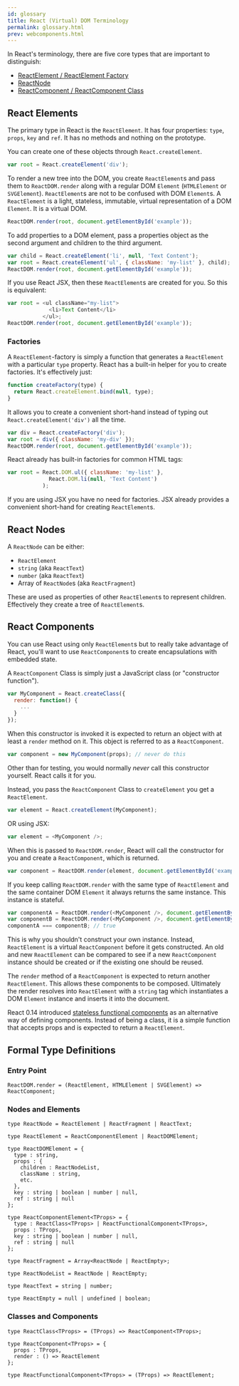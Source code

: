 ```yaml
---
id: glossary
title: React (Virtual) DOM Terminology
permalink: glossary.html
prev: webcomponents.html
---
```


In React's terminology, there are five core types that are important to distinguish:

- [ReactElement / ReactElement Factory](#react-elements)
- [ReactNode](#react-nodes)
- [ReactComponent / ReactComponent Class](#react-components)

## React Elements

The primary type in React is the `ReactElement`. It has four properties: `type`, `props`, `key` and `ref`. It has no methods and nothing on the prototype.

You can create one of these objects through `React.createElement`.

```javascript
var root = React.createElement('div');
```

To render a new tree into the DOM, you create `ReactElement`s and pass them to `ReactDOM.render` along with a regular DOM `Element` (`HTMLElement` or `SVGElement`). `ReactElement`s are not to be confused with DOM `Element`s. A `ReactElement` is a light, stateless, immutable, virtual representation of a DOM `Element`. It is a virtual DOM.

```javascript
ReactDOM.render(root, document.getElementById('example'));
```

To add properties to a DOM element, pass a properties object as the second argument and children to the third argument.

```javascript
var child = React.createElement('li', null, 'Text Content');
var root = React.createElement('ul', { className: 'my-list' }, child);
ReactDOM.render(root, document.getElementById('example'));
```

If you use React JSX, then these `ReactElement`s are created for you. So this is equivalent:

```javascript
var root = <ul className="my-list">
             <li>Text Content</li>
           </ul>;
ReactDOM.render(root, document.getElementById('example'));
```

### Factories

A `ReactElement`-factory is simply a function that generates a `ReactElement` with a particular `type` property. React has a built-in helper for you to create factories. It's effectively just:

```javascript
function createFactory(type) {
  return React.createElement.bind(null, type);
}
```

It allows you to create a convenient short-hand instead of typing out `React.createElement('div')` all the time.

```javascript
var div = React.createFactory('div');
var root = div({ className: 'my-div' });
ReactDOM.render(root, document.getElementById('example'));
```

React already has built-in factories for common HTML tags:

```javascript
var root = React.DOM.ul({ className: 'my-list' },
             React.DOM.li(null, 'Text Content')
           );
```

If you are using JSX you have no need for factories. JSX already provides a convenient short-hand for creating `ReactElement`s.


## React Nodes

A `ReactNode` can be either:

- `ReactElement`
- `string` (aka `ReactText`)
- `number` (aka `ReactText`)
- Array of `ReactNode`s (aka `ReactFragment`)

These are used as properties of other `ReactElement`s to represent children. Effectively they create a tree of `ReactElement`s.


## React Components

You can use React using only `ReactElement`s but to really take advantage of React, you'll want to use `ReactComponent`s to create encapsulations with embedded state.

A `ReactComponent` Class is simply just a JavaScript class (or "constructor function").

```javascript
var MyComponent = React.createClass({
  render: function() {
    ...
  }
});
```

When this constructor is invoked it is expected to return an object with at least a `render` method on it. This object is referred to as a `ReactComponent`.

```javascript
var component = new MyComponent(props); // never do this
```

Other than for testing, you would normally *never* call this constructor yourself. React calls it for you.

Instead, you pass the `ReactComponent` Class to `createElement` you get a `ReactElement`.

```javascript
var element = React.createElement(MyComponent);
```

OR using JSX:

```javascript
var element = <MyComponent />;
```

When this is passed to `ReactDOM.render`, React will call the constructor for you and create a `ReactComponent`, which is returned.

```javascript
var component = ReactDOM.render(element, document.getElementById('example'));
```

If you keep calling `ReactDOM.render` with the same type of `ReactElement` and the same container DOM `Element` it always returns the same instance. This instance is stateful.

```javascript
var componentA = ReactDOM.render(<MyComponent />, document.getElementById('example'));
var componentB = ReactDOM.render(<MyComponent />, document.getElementById('example'));
componentA === componentB; // true
```

This is why you shouldn't construct your own instance. Instead, `ReactElement` is a virtual `ReactComponent` before it gets constructed. An old and new `ReactElement` can be compared to see if a new `ReactComponent` instance should be created or if the existing one should be reused.

The `render` method of a `ReactComponent` is expected to return another `ReactElement`. This allows these components to be composed. Ultimately the render resolves into `ReactElement` with a `string` tag which instantiates a DOM `Element` instance and inserts it into the document.

React 0.14 introduced [stateless functional components](/react/blog/2015/10/07/react-v0.14.html#stateless-functional-components) as an alternative way of defining components. Instead of being a class, it is a simple function that accepts props and is expected to return a `ReactElement`.

## Formal Type Definitions

### Entry Point

```
ReactDOM.render = (ReactElement, HTMLElement | SVGElement) => ReactComponent;
```

### Nodes and Elements

```
type ReactNode = ReactElement | ReactFragment | ReactText;

type ReactElement = ReactComponentElement | ReactDOMElement;

type ReactDOMElement = {
  type : string,
  props : {
    children : ReactNodeList,
    className : string,
    etc.
  },
  key : string | boolean | number | null,
  ref : string | null
};

type ReactComponentElement<TProps> = {
  type : ReactClass<TProps> | ReactFunctionalComponent<TProps>,
  props : TProps,
  key : string | boolean | number | null,
  ref : string | null
};

type ReactFragment = Array<ReactNode | ReactEmpty>;

type ReactNodeList = ReactNode | ReactEmpty;

type ReactText = string | number;

type ReactEmpty = null | undefined | boolean;
```

### Classes and Components

```
type ReactClass<TProps> = (TProps) => ReactComponent<TProps>;

type ReactComponent<TProps> = {
  props : TProps,
  render : () => ReactElement
};

type ReactFunctionalComponent<TProps> = (TProps) => ReactElement;
```
